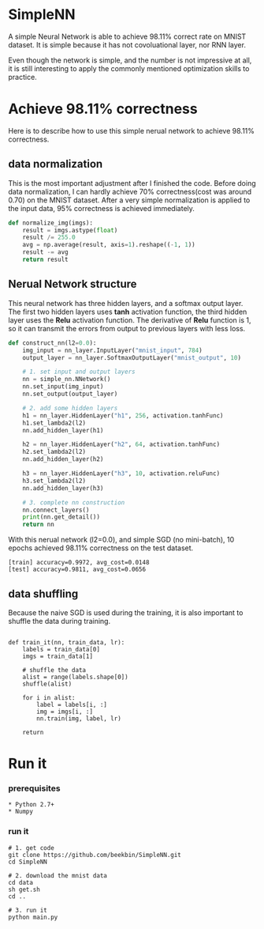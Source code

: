 # SimpleNN
A simple Neural Network is able to achieve 98.11% correct rate on MNIST dataset. It is simple because it has not covoluational layer, nor RNN layer. 

Even though the network is simple, and the number is not impressive at all, it is still interesting to apply the commonly mentioned optimization skills to practice.


# Achieve 98.11% correctness
Here is to describe how to use this simple nerual network to achieve 98.11% correctness.

## data normalization
This is the most important adjustment after I finished the code.
Before doing data normalization, I can hardly achieve 70% correctness(cost was around 0.70) on the MNIST dataset. After a very simple normalization is applied to the input data, 95% correctness is achieved immediately.
```python
def normalize_img(imgs):
    result = imgs.astype(float)
    result /= 255.0
    avg = np.average(result, axis=1).reshape((-1, 1))
    result -= avg
    return result
```


## Nerual Network structure
This neural network has three hidden layers, and a softmax output layer.
The first two hidden layers uses __tanh__ activation function, the third hidden layer uses the __Relu__ activation function.
The derivative of __Relu__ function is 1, so it can transmit the errors from output to previous layers with less loss.

```python
def construct_nn(l2=0.0):
    img_input = nn_layer.InputLayer("mnist_input", 784)
    output_layer = nn_layer.SoftmaxOutputLayer("mnist_output", 10)

    # 1. set input and output layers
    nn = simple_nn.NNetwork()
    nn.set_input(img_input)
    nn.set_output(output_layer)

    # 2. add some hidden layers
    h1 = nn_layer.HiddenLayer("h1", 256, activation.tanhFunc)
    h1.set_lambda2(l2)
    nn.add_hidden_layer(h1)

    h2 = nn_layer.HiddenLayer("h2", 64, activation.tanhFunc)
    h2.set_lambda2(l2)
    nn.add_hidden_layer(h2)

    h3 = nn_layer.HiddenLayer("h3", 10, activation.reluFunc)
    h3.set_lambda2(l2)
    nn.add_hidden_layer(h3)

    # 3. complete nn construction
    nn.connect_layers()
    print(nn.get_detail())
    return nn
```

With this nerual network (l2=0.0), and simple SGD (no mini-batch), 10 epochs achieved 98.11% correctness on the test dataset.
```console
[train] accuracy=0.9972, avg_cost=0.0148
[test] accuracy=0.9811, avg_cost=0.0656
```

## data shuffling
Because the naive SGD is used during the training, it is also important to shuffle the data during training.
```

def train_it(nn, train_data, lr):
    labels = train_data[0]
    imgs = train_data[1]

    # shuffle the data
    alist = range(labels.shape[0])
    shuffle(alist)

    for i in alist:
        label = labels[i, :]
        img = imgs[i, :]
        nn.train(img, label, lr)

    return
```

# Run it
### prerequisites
    * Python 2.7+
    * Numpy

### run it
 ```console
 # 1. get code
 git clone https://github.com/beekbin/SimpleNN.git
 cd SimpleNN
 
 # 2. download the mnist data
 cd data
 sh get.sh
 cd ..
 
 # 3. run it
 python main.py
 ```

